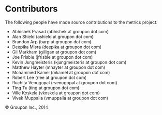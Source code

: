 Contributors
============

The following people have made source contributions to the metrics project:

* Abhishek Prasad (abhishek at groupon dot com)
* Alan Shield (ashield at groupon dot com)
* Brandon Arp (barp at groupon dot com)
* Deepika Misra (deepika at groupon dot com)
* Gil Markham (gilligan at groupon dot com)
* Joe Frisbie (jfrisbie at groupon dot com)
* Kevin Jungmeisteris (kjungmeisteris at groupon dot com)
* Matthew Hayter (mhayter at groupon dot com)
* Mohammed Kamel (mkamel at groupon dot com)
* Robert Lee (rlee at groupon dot com)
* Ruchita Venugopal (rvenugopal at groupon dot com)
* Ting Tu (ting at groupon dot com)
* Ville Koskela (vkoskela at groupon dot com)
* Vivek Muppalla (vmuppalla at groupon dot com)

&copy; Groupon Inc., 2014
